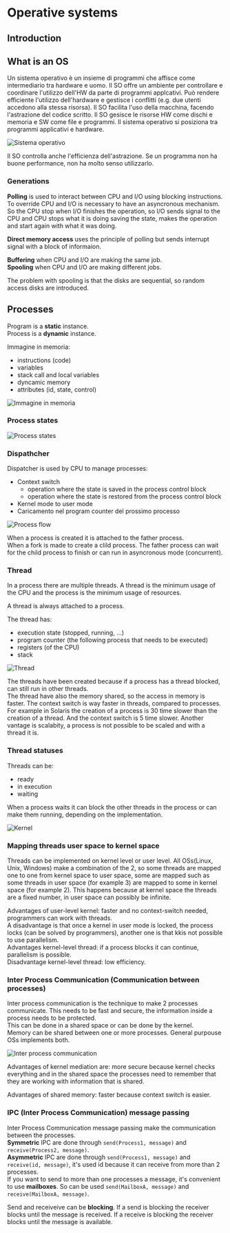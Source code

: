 # Operative systems

## Introduction

## What is an OS

Un sistema operativo è un insieme di programmi che affisce come intermediario tra hardware e uomo. Il SO offre un ambiente per controllare e coordinare l'utilizzo dell'HW da parte di programmi applcativi. Può rendere efficiente l'utilizzo dell'hardware e gestisce i conflitti (e.g. due utenti accedono alla stessa risorsa).
Il SO facilita l'uso della macchina, facendo l'astrazione del codice scritto.
Il SO gesisce le risorse HW come dischi e memoria e SW come file e programmi.
Il sistema operativo si posiziona tra programmi applicativi e hardware.

![Sistema operativo](https://i.imgur.com/1xaaJlO.png)

Il SO controlla anche l'efficienza dell'astrazione. Se un programma non ha buone performance, non ha molto senso utilizzarlo.

### Generations

**Polling** is used to interact between CPU and I/O using blocking instructions. To override CPU and I/O is necessary to have an asyncronous mechanism. So the CPU stop when I/O finishes the operation, so I/O sends signal to the CPU and CPU stops what it is doing saving the state, makes the operation and start again with what it was doing.

**Direct memory access** uses the principle of polling but sends interrupt signal with a block of informaion.

**Buffering** when CPU and I/O are making the same job.  
**Spooling** when CPU and I/O are making different jobs.

The problem with spooling is that the disks are sequential, so random access disks are introduced.

## Processes

Program is a **static** instance.  
Process is a **dynamic** instance.  

Immagine in memoria:

- instructions (code)
- variables
- stack call and local variables
- dyncamic memory
- attributes (id, state, control)

![Immagine in memoria](https://i.imgur.com/lEF9Kh0.png)

### Process states

![Process states](https://i.imgur.com/rJxqp6k.png)

### Dispathcher

Dispatcher is used by CPU to manage processes:

- Context switch
  - operation where the state is saved in the process control block
  - operation where the state is restored from the process control block
- Kernel mode to user mode
- Caricamento nel program counter del prossimo processo

![Process flow](https://i.imgur.com/wD59Jtx.png)

When a process is created it is attached to the father process.  
When a fork is made to create a clild process.
The father process can wait for the child process to finish or can run in asyncronous mode (concurrent).

### Thread

In a process there are multiple threads. A thread is the minimum usage of the CPU and the process is the minimum usage of resources.

A thread is always attached to a process.

The thread has:

- execution state (stopped, running, ...)
- program counter (the following process that needs to be executed)
- registers (of the CPU)
- stack

![Thread](https://i.imgur.com/in1TxZu.png)

The threads have been created because if a process has a thread blocked, can still run in other threads.  
The thread have also the memory shared, so the access in memory is faster.
The context switch is way faster in threads, compared to processes.
For example in Solaris the creation of a process is 30 time slower than the creation of a thread. And the context switch is 5 time slower.
Another vantage is scalabity, a process is not possible to be scaled and with a thread it is.

### Thread statuses

Threads can be:

- ready
- in execution
- waiting

When a process waits it can block the other threads in the process or can make them running, depending on the implementation.

![Kernel](https://i.imgur.com/Z3LFyUE.png)

### Mapping threads user space to kernel space

Threads can be implemented on kernel level or user level.
All OSs(Linux, Unix, Windows) make a combination of the 2, so some threads are mapped one to one from kernel space to user space, some are mapped such as some threads in user space (for example 3) are mapped to some in kernel space (for example 2). This happens because at kernel space the threads are a fixed number, in user space can possibly be infinite.

Advantages of user-level kernel: faster and no context-switch needed, programmers can work with threads.  
A disadvantage is that once a kernel in user mode is locked, the process locks (can be solved by programmers), another one is that kkis not possible to use parallelism.  
Advantages kernel-level thread: if a process blocks it can continue, parallelism is possible.  
Disadvantage kernel-level thread: low efficiency.

### Inter Process Communication (Communication between processes)

Inter process communication is the technique to make 2 processes communicate. This needs to be fast and secure, the information inside a process needs to be protected.  
This can be done in a shared space or can be done by the kernel.  
Memory can be shared between one or more processes.
General purpouse OSs implements both.  

![Inter process communication](https://i.imgur.com/6WXAmyZ.png)

Advantages of kernel mediation are: more secure because kernel checks everything and in the shared space the processes need to remember that they are working with information that is shared.  

Advantages of shared memory: faster because context switch is easier.

### IPC (Inter Process Communication) message passing

Inter Process Communication message passing make the communication between the processes.  
**Symmetric** IPC are done through `send(Process1, message)` and `receive(Process2, message)`.  
**Asymmetric** IPC are done through `send(Process1, message)` and `receive(id, message)`, it's used id because it can receive from more than 2 processes.  
If you want to send to more than one processes a message, it's convenient to use **mailboxes**. So can be used `send(MailboxA, message)` and `receive(MailboxA, message)`.

Send and receiveive can be **blocking**. If a send is blocking the receiver blocks until the message is received. If a receive is blocking the receiver blocks until the message is available.
